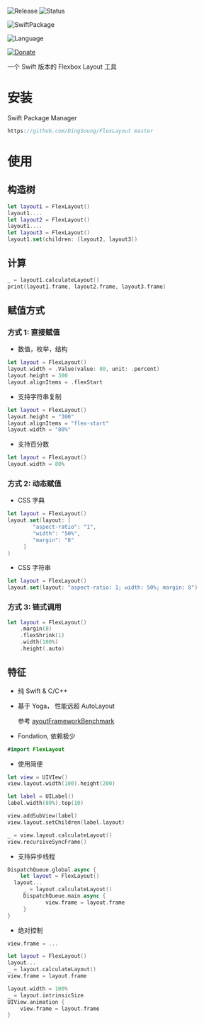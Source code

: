 ![Release](https://img.shields.io/github/release/DingSoung/FlexLayout.svg)
![Status](https://travis-ci.org/DingSoung/FlexLayout.svg?branch=master)

![SwiftPackage](https://img.shields.io/badge/SwiftPackage-compatible-E66848.svg?style=flat)

![Language](https://img.shields.io/badge/Swift-5-FFAC45.svg?style=flat)

[![Donate](https://img.shields.io/badge/Donate-PayPal-9EA59D.svg)](https://paypal.me/DingSongwen)

一个 Swift 版本的 Flexbox Layout 工具

# 安装

Swift Package Manager

```swift
https://github.com/DingSoung/FlexLayout master
```

# 使用

## 构造树

```swift
let layout1 = FlexLayout()
layout1....
let layout2 = FlexLayout()
layout1....
let layout3 = FlexLayout()
layout1.set(children: [layout2, layout3])
```

## 计算

```swift
_ = layout1.calculateLayout()
print(layout1.frame, layout2.frame, layout3.frame)
```

## 赋值方式

### 方式 1: 直接赋值

* 数值，枚举，结构

```swift
let layout = FlexLayout()
layout.width = .Value(value: 80, unit: .percent)
layout.height = 300
layout.alignItems = .flexStart
```

* 支持字符串复制

```swift
let layout = FlexLayout()
layout.height = "300"
layout.alignItems = "flex-start"
layout.width = "80%"
```

* 支持百分数

```swift
let layout = FlexLayout()
layout.width = 80%
```

### 方式 2: 动态赋值

* CSS 字典 

```swift
let layout = FlexLayout()
layout.set(layout: [
		"aspect-ratio": "1",
		"width": "50%",
		"margin": "8"
     ]
)
```

* CSS 字符串

```swift
let layout = FlexLayout()
layout.set(layout: "aspect-ratio: 1; width: 50%; margin: 8")
```

### 方式 3: 链式调用

```swift
let layout = FlexLayout()
	.margin(8)
	.flexShrink(1)
	.width(100%)
	.height(.auto)
```

## 特征

* 纯 Swift &  C/C++ 

* 基于 Yoga， 性能远超 AutoLayout

  参考 [ayoutFrameworkBenchmark](https://github.com/layoutBox/LayoutFrameworkBenchmark)

* Fondation,  依赖极少

```swift
#import FlexLayout
```

* 使用简便

```swift
let view = UIVIew()
view.layout.width(100).height(200)

let label = UILabel()
label.width(80%).top(10)

view.addSubView(label)
view.layout.setChildren(label.layout)

_ = view.layout.calculateLayout()
view.recursiveSyncFrame()
```

* 支持异步线程

```swift
DispatchQueue.global.async {
	let layout = FlexLayout()
  layout...
	 _ = layout.calculateLayout()
	 DispatchQueue.main.async {
	 		view.frame = layout.frame
	 }
}
```

* 绝对控制

```swift
view.frame = ...

let layout = FlexLayout()
layout...
_ = layout.calculateLayout()
view.frame = layout.frame

layout.width = 100%
_ = layout.intrinsicSize
UIView.animation {
	view.frame = layout.frame
}
```